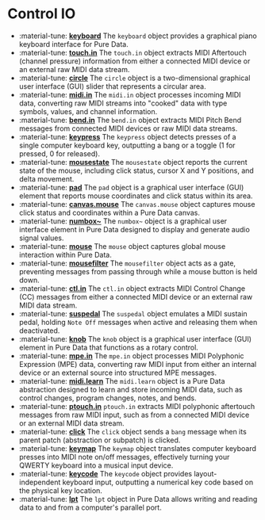 # Control IO

<div class="grid cards" markdown>

- :material-tune: [__keyboard__](../../objects/keyboard.md) The `keyboard` object provides a graphical piano keyboard interface for Pure Data.
- :material-tune: [__touch.in__](../../objects/touch.in.md) The `touch.in` object extracts MIDI Aftertouch (channel pressure) information from either a connected MIDI device or an external raw MIDI data stream.
- :material-tune: [__circle__](../../objects/circle.md) The `circle` object is a two-dimensional graphical user interface (GUI) slider that represents a circular area.
- :material-tune: [__midi.in__](../../objects/midi.in.md) The `midi.in` object processes incoming MIDI data, converting raw MIDI streams into "cooked" data with type symbols, values, and channel information.
- :material-tune: [__bend.in__](../../objects/bend.in.md) The `bend.in` object extracts MIDI Pitch Bend messages from connected MIDI devices or raw MIDI data streams.
- :material-tune: [__keypress__](../../objects/keypress.md) The `keypress` object detects presses of a single computer keyboard key, outputting a bang or a toggle (1 for pressed, 0 for released).
- :material-tune: [__mousestate__](../../objects/mousestate.md) The `mousestate` object reports the current state of the mouse, including click status, cursor X and Y positions, and delta movement.
- :material-tune: [__pad__](../../objects/pad.md) The `pad` object is a graphical user interface (GUI) element that reports mouse coordinates and click status within its area.
- :material-tune: [__canvas.mouse__](../../objects/canvas.mouse.md) The `canvas.mouse` object captures mouse click status and coordinates within a Pure Data canvas.
- :material-tune: [__numbox~__](../../objects/numbox~.md) The `numbox~` object is a graphical user interface element in Pure Data designed to display and generate audio signal values.
- :material-tune: [__mouse__](../../objects/mouse.md) The `mouse` object captures global mouse interaction within Pure Data.
- :material-tune: [__mousefilter__](../../objects/mousefilter.md) The `mousefilter` object acts as a gate, preventing messages from passing through while a mouse button is held down.
- :material-tune: [__ctl.in__](../../objects/ctl.in.md) The `ctl.in` object extracts MIDI Control Change (CC) messages from either a connected MIDI device or an external raw MIDI data stream.
- :material-tune: [__suspedal__](../../objects/suspedal.md) The `suspedal` object emulates a MIDI sustain pedal, holding `Note Off` messages when active and releasing them when deactivated.
- :material-tune: [__knob__](../../objects/knob.md) The `knob` object is a graphical user interface (GUI) element in Pure Data that functions as a rotary control.
- :material-tune: [__mpe.in__](../../objects/mpe.in.md) The `mpe.in` object processes MIDI Polyphonic Expression (MPE) data, converting raw MIDI input from either an internal device or an external source into structured MPE messages.
- :material-tune: [__midi.learn__](../../objects/midi.learn.md) The `midi.learn` object is a Pure Data abstraction designed to learn and store incoming MIDI data, such as control changes, program changes, notes, and bends.
- :material-tune: [__ptouch.in__](../../objects/ptouch.in.md) `ptouch.in` extracts MIDI polyphonic aftertouch messages from raw MIDI input, such as from a connected MIDI device or an external MIDI data stream.
- :material-tune: [__click__](../../objects/click.md) The `click` object sends a `bang` message when its parent patch (abstraction or subpatch) is clicked.
- :material-tune: [__keymap__](../../objects/keymap.md) The `keymap` object translates computer keyboard presses into MIDI note on/off messages, effectively turning your QWERTY keyboard into a musical input device.
- :material-tune: [__keycode__](../../objects/keycode.md) The `keycode` object provides layout-independent keyboard input, outputting a numerical key code based on the physical key location.
- :material-tune: [__lpt__](../../objects/lpt.md) The `lpt` object in Pure Data allows writing and reading data to and from a computer's parallel port.

</div>